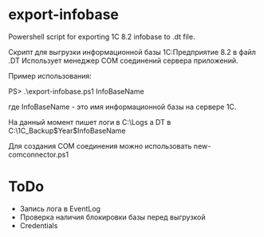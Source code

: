 ﻿export-infobase
===============

Powershell script for exporting 1C 8.2 infobase to .dt file.

Скрипт для выгрузки информационной базы 1С:Предприятие 8.2 в файл .DT
Использует менеджер COM соединений сервера приложений.

Пример использования:

PS> .\export-infobase.ps1 InfoBaseName

где InfoBaseName - это имя информационной базы на сервере 1С.

На данный момент пишет логи в C:\Logs а DT в C:\1C_Backup\$Year\$InfoBaseName

Для создания COM соединения можно использовать new-comconnector.ps1


ToDo
====

 - Запись лога в EventLog
 - Проверка наличия блокировки базы перед выгрузкой
 - Credentials